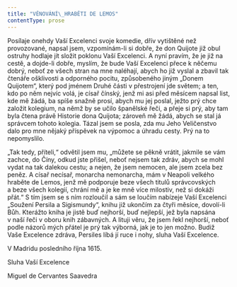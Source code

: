 ```yaml
---
title: "VĚNOVÁNÍ\_HRABĚTI DE LEMOS"
contentType: prose
---
```


  

Posílaje onehdy Vaší Excelenci svoje komedie, dřív vytištěné než provozované, napsal jsem, vzpomínám-li si dobře, že don Quijote již obul ostruhy hodlaje jít složit poklonu Vaší Excelenci. A nyní pravím, že je již na cestě, a dojde-li dobře, myslím, že bude Vaší Excelenci přece k něčemu dobrý, neboť ze všech stran na mne naléhají, abych ho již vyslal a zbavil tak čtenáře ošklivosti a odporného pocitu, způsobeného jiným „Donem Quijotem“, který pod jménem Druhé části v přestrojení jde světem; a ten, kdo po něm nejvíc volá, je císař čínský, jenž mi asi před měsícem napsal list, kde mě žádá, ba spíše snažně prosí, abych mu jej poslal, ježto prý chce založit kolegium, na němž by se učilo španělské řeči, a přeje si prý, aby tam byla čtena právě Historie dona Quijota; zároveň mě žádá, abych se stal já správcem tohoto kolegia. Tázal jsem se posla, zda mu Jeho Veličenstvo dalo pro mne nějaký příspěvek na výpomoc a úhradu cesty. Prý na to nepomyslilo.

„Tak tedy, příteli,“ odvětil jsem mu, „můžete se pěkně vrátit, jak­mile se vám zachce, do Číny, odkud jste přišel, neboť nejsem tak zdráv, abych se mohl vydat na tak dalekou cestu; a nejen, že jsem nemocen, ale jsem zcela bez peněz. A císař necísař, monarcha nemonarcha, mám v Neapoli velkého hraběte de Lemos, jenž mě podporuje beze všech titulů správcovských a beze všech kolegií, chrání mě a je ke mně více milostiv, než si dokáži přát.“ S tím jsem se s ním rozloučil a sám se loučím nabízeje Vaší Excelenci „Soužení Persila a Sigismundy“, knihu již ukončím za čtyři měsíce, dovolí-li Bůh. Kterážto kniha je jistě buď nejhorší, buď nejlepší, jež byla napsána v naší řeči v oboru knih zábavných. A lituji věru, že jsem řekl nejhorší, neboť podle názorů mých přátel je prý tak výborná, jak je to jen možno. Budiž Vaše Excelence zdráva, Persiles líbá jí ruce i nohy, sluha Vaší Excelence.

  

V Madridu posledního října 1615. 

Sluha Vaší Excelence

Miguel de Cervantes Saavedra
